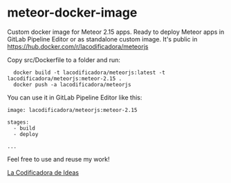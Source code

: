 # meteor-docker-image
Custom docker image for Meteor 2.15 apps.
Ready to deploy Meteor apps in GitLab Pipeline Editor or as standalone custom image.
It's public in https://hub.docker.com/r/lacodificadora/meteorjs

Copy src/Dockerfile to a folder and run:
```
  docker build -t lacodificadora/meteorjs:latest -t lacodificadora/meteorjs:meteor-2.15 .
  docker push -a lacodificadora/meteorjs
```

You can use it in GitLab Pipeline Editor like this:
```
image: lacodificadora/meteorjs:meteor-2.15

stages:
  - build
  - deploy

...
```

Feel free to use and reuse my work!

[La Codificadora de Ideas](https://lacodificadora.com)
